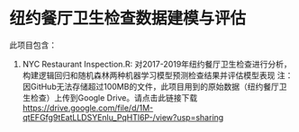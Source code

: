 # 纽约餐厅卫生检查数据建模与评估


此项目包含：
1. NYC Restaurant Inspection.R: 对2017-2019年纽约餐厅卫生检查进行分析，构建逻辑回归和随机森林两种机器学习模型预测检查结果并评估模型表现
注：因GitHub无法存储超过100MB的文件，此项目用到的原始数据（纽约餐厅卫生检查）上传到Google Drive。请点击此链接下载 https://drive.google.com/file/d/1M-qtEFGfg9tEatLLDSYEnlu_PqHTl6P-/view?usp=sharing
